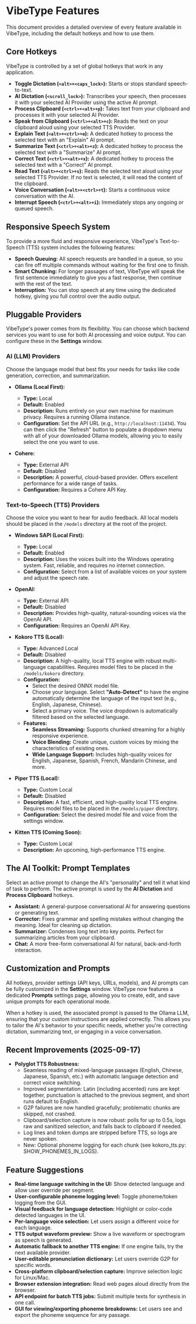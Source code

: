 # VibeType Features

This document provides a detailed overview of every feature available in VibeType, including the default hotkeys and how to use them.

## Core Hotkeys

VibeType is controlled by a set of global hotkeys that work in any application.

*   **Toggle Dictation (`<alt>+<caps_lock>`):** Starts or stops standard speech-to-text.
*   **AI Dictation (`<scroll_lock>`):** Transcribes your speech, then processes it with your selected AI Provider using the active AI prompt.
*   **Process Clipboard (`<ctrl>+<alt>+p`):** Takes text from your clipboard and processes it with your selected AI Provider.
*   **Speak from Clipboard (`<ctrl>+<alt>+c`):** Reads the text on your clipboard aloud using your selected TTS Provider.
*   **Explain Text (`<alt>+<ctrl>+e`):** A dedicated hotkey to process the selected text with an "Explain" AI prompt.
*   **Summarize Text (`<ctrl>+<alt>+z`):** A dedicated hotkey to process the selected text with a "Summarize" AI prompt.
*   **Correct Text (`<ctrl>+<alt>+x`):** A dedicated hotkey to process the selected text with a "Correct" AI prompt.
*   **Read Text (`<alt>+<ctrl>+s`):** Reads the selected text aloud using your selected TTS Provider. If no text is selected, it will read the content of the clipboard.
*   **Voice Conversation (`<alt>+<ctrl>+t`):** Starts a continuous voice conversation with the AI.
*   **Interrupt Speech (`<ctrl>+<alt>+i`):** Immediately stops any ongoing or queued speech.

## Responsive Speech System

To provide a more fluid and responsive experience, VibeType's Text-to-Speech (TTS) system includes the following features:

*   **Speech Queuing:** All speech requests are handled in a queue, so you can fire off multiple commands without waiting for the first one to finish.
*   **Smart Chunking:** For longer passages of text, VibeType will speak the first sentence immediately to give you a fast response, then continue with the rest of the text.
*   **Interruption:** You can stop speech at any time using the dedicated hotkey, giving you full control over the audio output.

## Pluggable Providers

VibeType's power comes from its flexibility. You can choose which backend services you want to use for both AI processing and voice output. You can configure these in the **Settings** window.

### AI (LLM) Providers

Choose the language model that best fits your needs for tasks like code generation, correction, and summarization.

*   **Ollama (Local First):**
    *   **Type:** Local
    *   **Default:** Enabled
    *   **Description:** Runs entirely on your own machine for maximum privacy. Requires a running Ollama instance.
    *   **Configuration:** Set the API URL (e.g., `http://localhost:11434`). You can then click the "Refresh" button to populate a dropdown menu with all of your downloaded Ollama models, allowing you to easily select the one you want to use.

*   **Cohere:**
    *   **Type:** External API
    *   **Default:** Disabled
    *   **Description:** A powerful, cloud-based provider. Offers excellent performance for a wide range of tasks.
    *   **Configuration:** Requires a Cohere API Key.

### Text-to-Speech (TTS) Providers

Choose the voice you want to hear for audio feedback. All local models should be placed in the `/models` directory at the root of the project.

*   **Windows SAPI (Local First):**
    *   **Type:** Local
    *   **Default:** Enabled
    *   **Description:** Uses the voices built into the Windows operating system. Fast, reliable, and requires no internet connection.
    *   **Configuration:** Select from a list of available voices on your system and adjust the speech rate.

*   **OpenAI:**
    *   **Type:** External API
    *   **Default:** Disabled
    *   **Description:** Provides high-quality, natural-sounding voices via the OpenAI API.
    *   **Configuration:** Requires an OpenAI API Key.

*   **Kokoro TTS (Local):**
    *   **Type:** Advanced Local
    *   **Default:** Disabled
    *   **Description:** A high-quality, local TTS engine with robust multi-language capabilities. Requires model files to be placed in the `/models/kokoro` directory.
    *   **Configuration:** 
        *   Select the desired ONNX model file.
        *   Choose your language. Select **"Auto-Detect"** to have the engine automatically determine the language of the input text (e.g., English, Japanese, Chinese).
        *   Select a primary voice. The voice dropdown is automatically filtered based on the selected language.
    *   **Features:**
        *   **Seamless Streaming:** Supports chunked streaming for a highly responsive experience.
        *   **Voice Blending:** Create unique, custom voices by mixing the characteristics of existing ones.
        *   **Wide Language Support:** Includes high-quality voices for English, Japanese, Spanish, French, Mandarin Chinese, and more.

*   **Piper TTS (Local):**
    *   **Type:** Custom Local
    *   **Default:** Disabled
    *   **Description:** A fast, efficient, and high-quality local TTS engine. Requires model files to be placed in the `/models/piper` directory.
    *   **Configuration:** Select the desired model file and voice from the settings window.

*   **Kitten TTS (Coming Soon):**
    *   **Type:** Custom Local
    *   **Description:** An upcoming, high-performance TTS engine.

## The AI Toolkit: Prompt Templates

Select an active prompt to change the AI's "personality" and tell it what kind of task to perform. The active prompt is used by the **AI Dictation** and **Process Clipboard** hotkeys.

*   **Assistant:** A general-purpose conversational AI for answering questions or generating text.
*   **Corrector:** Fixes grammar and spelling mistakes without changing the meaning. Ideal for cleaning up dictation.
*   **Summarizer:** Condenses long text into key points. Perfect for summarizing articles from your clipboard.
*   **Chat:** A more free-form conversational AI for natural, back-and-forth interaction.

## Customization and Prompts

All hotkeys, provider settings (API keys, URLs, models), and AI prompts can be fully customized in the **Settings** window. VibeType now features a dedicated **Prompts** settings page, allowing you to create, edit, and save unique prompts for each operational mode.

When a hotkey is used, the associated prompt is passed to the Ollama LLM, ensuring that your custom instructions are applied correctly. This allows you to tailor the AI's behavior to your specific needs, whether you're correcting dictation, summarizing text, or engaging in a voice conversation.

## Recent Improvements (2025-09-17)

- **Polyglot TTS Robustness:**
  - Seamless reading of mixed-language passages (English, Chinese, Japanese, Spanish, etc.) with automatic language detection and correct voice switching.
  - Improved segmentation: Latin (including accented) runs are kept together, punctuation is attached to the previous segment, and short runs default to English.
  - G2P failures are now handled gracefully; problematic chunks are skipped, not crashed.
  - Clipboard/selection capture is now robust: polls for up to 0.5s, logs raw and sanitized selection, and falls back to clipboard if needed.
  - Log lines and token dumps are stripped before TTS, so logs are never spoken.
  - New: Optional phoneme logging for each chunk (see kokoro_tts.py: SHOW_PHONEMES_IN_LOGS).

## Feature Suggestions

- **Real-time language switching in the UI:** Show detected language and allow user override per segment.
- **User-configurable phoneme logging level:** Toggle phoneme/token logging from the GUI.
- **Visual feedback for language detection:** Highlight or color-code detected languages in the UI.
- **Per-language voice selection:** Let users assign a different voice for each language.
- **TTS output waveform preview:** Show a live waveform or spectrogram as speech is generated.
- **Automatic fallback to another TTS engine:** If one engine fails, try the next available provider.
- **User-editable pronunciation dictionary:** Let users override G2P for specific words.
- **Cross-platform clipboard/selection capture:** Improve selection logic for Linux/Mac.
- **Browser extension integration:** Read web pages aloud directly from the browser.
- **API endpoint for batch TTS jobs:** Submit multiple texts for synthesis in one call.
- **GUI for viewing/exporting phoneme breakdowns:** Let users see and export the phoneme sequence for any passage.

